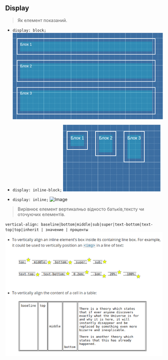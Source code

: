 ## Display
>Як елемент показаний.
* `display: block;`
![Image](img/block.png)

* `display: inline-block;`
![Image](img/inline-block.png)

* `display: inline;`
![Image](img/inline.png)


>Вирівнює елемент вертикалньо відносто батьків,тексту чи оточуючих елементів.


`vertical-align: baseline|bottom|middle|sub|super|text-bottom|text-top|top|inherit | значение | проценты`
![Image](img/vertical-align:_bottom.png)

